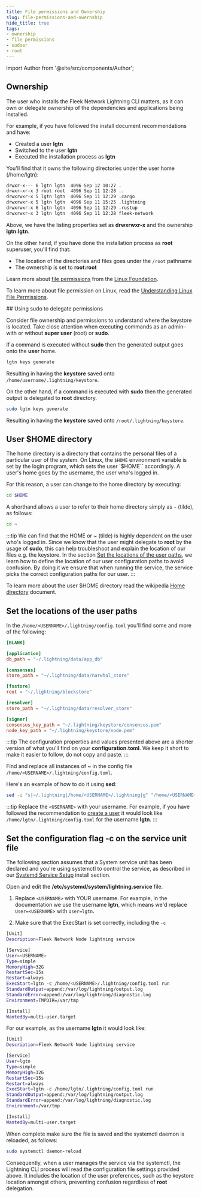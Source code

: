 ```yaml
---
title: File permissions and Ownership
slug: file-permissions-and-owernship
hide_title: true
tags:
- ownership
- file permissions
- sudoer
- root
---
```


<!--
  The following import is intentional (see partial <CheckoutCommitWarning />)
-->
import Author from '@site/src/components/Author';

## Ownership

The user who installs the Fleek Network Lightning CLI matters, as it can own or delegate ownership of the dependencies and applications being installed.

For example, if you have followed the install document recommendations and have:
- Created a user **lgtn**
- Switched to the user **lgtn**
- Executed the installation process as **lgtn** 

You'll find that it owns the following directories under the user home (/home/lgtn):

```sh
drwxr-x--- 6 lgtn lgtn  4096 Sep 12 10:27 .
drwxr-xr-x 3 root root  4096 Sep 11 12:28 ..
drwxrwxr-x 5 lgtn lgtn  4096 Sep 11 12:29 .cargo
drwxrwxr-x 5 lgtn lgtn  4096 Sep 11 15:25 .lightning
drwxrwxr-x 6 lgtn lgtn  4096 Sep 11 12:29 .rustup
drwxrwxr-x 3 lgtn lgtn  4096 Sep 11 12:28 fleek-network
```

Above, we have the listing properties set as **drwxrwxr-x** and the ownership  **lgtn:lgtn**.

On the other hand, if you have done the installation process as **root** superuser, you'll find that:
- The location of the directories and files goes under the `/root` pathname
- The ownership is set to **root:root**

Learn more about [file permissions](https://www.linuxfoundation.org/blog/blog/classic-sysadmin-understanding-linux-file-permissions) from the [Linux Foundation](https://www.linuxfoundation.org/).

To learn more about file permission on Linux, read the [Understanding Linux File Permissions](https://www.linuxfoundation.org/blog/blog/classic-sysadmin-understanding-linux-file-permissions).

## Using sudo to delegate permissions

Consider file ownership and permissions to understand where the keystore is located. Take close attention when executing commands as an admin–with or without **super user** (root) or **sudo**.

If a command is executed without **sudo** then the generated output goes onto the **user** home.

```sh
lgtn keys generate
```

Resulting in having the **keystore** saved onto `/home/username/.lightning/keystore`.

On the other hand, if a command is executed with **sudo** then the generated output is delegated to **root** directory.

```sh
sudo lgtn keys generate
```

Resulting in having the **keystore** saved onto `/root/.lightning/keystore`.

## User $HOME directory

The home directory is a directory that contains the personal files of a particular user of the system. On Linux, the `$HOME` environment variable is set by the login program, which sets the user `$HOME`` accordingly. A user's home goes by the username, the user who's logged in.

For this reason, a user can change to the home directory by executing:

```sh
cd $HOME
```

A shorthand allows a user to refer to their home directory simply as `~` (tilde), as follows:

```sh
cd ~
```

:::tip
We can find that the HOME or ~ (tilde) is highly dependent on the user who's logged in. Since we know that the user might delegate to **root** by the usage of **sudo**, this can help troubleshoot and explain the location of our files e.g. the keystore. In the section [Set the locations of the user paths](#set-the-locations-of-the-user-paths), we learn how to define the location of our user configuration paths to avoid confusion. By doing it we ensure that when running the service, the service picks the correct configuration paths for our user.
:::

To learn more about the user $HOME directory read the wikipedia [Home directory](https://en.wikipedia.org/wiki/Home_directory) document.

## Set the locations of the user paths

In the `/home/<USERNAME>/.lightning/config.toml` you'll find some and more of the following:

```toml
[BLANK]

[application]
db_path = "~/.lightning/data/app_db"

[consensus]
store_path = "~/.lightning/data/narwhal_store"

[fsstore]
root = "~/.lightning/blockstore"

[resolver]
store_path = "~/.lightning/data/resolver_store"

[signer]
consensus_key_path = "~/.lightning/keystore/consensus.pem"
node_key_path = "~/.lightning/keystore/node.pem"
```

:::tip
The configuration properties and values presented above are a shorter version of what you'll find on your **configuration.toml**. We keep it short to make it easier to follow, do not copy and paste.
:::

Find and replace all instances of ~ in the config file `/home/<USERNAME>/.lightning/config.toml`. 

Here's an example of how to do it using **sed**:

```sh
sed -i "s|~/.lightning|/home/<USERNAME>/.lightning|g" "/home/<USERNAME>/.lightning/config.toml"
```

:::tip
Replace the `<USERNAME>` with your username. For example, if you have followed the recommendation to [create a user](/docs/node/install#create-a-user) it would look like `/home/lgtn/.lightning/config.toml` for the username **lgtn**.
:::

## Set the configuration flag -c on the service unit file

The following section assumes that a System service unit has been declared and you're using systemctl to control the service, as described in our [Systemd Service Setup](/docs/node/install#systemd-service-setup) install section.

Open and edit the **/etc/systemd/system/lightning.service** file.

1) Replace `<USERNAME>` with YOUR username. For example, in the documentation we use the username **lgtn**, which means we'd replace `User=<USERNAME>` with `User=lgtn`.

2) Make sure that the ExecStart is set correctly, including the `-c`

```sh
[Unit]
Description=Fleek Network Node lightning service

[Service]
User=<USERNAME>
Type=simple
MemoryHigh=32G
RestartSec=15s
Restart=always
ExecStart=lgtn -c /home/<USERNAME>/.lightning/config.toml run
StandardOutput=append:/var/log/lightning/output.log
StandardError=append:/var/log/lightning/diagnostic.log
Environment=TMPDIR=/var/tmp

[Install]
WantedBy=multi-user.target
```

For our example, as the username **lgtn** it would look like:

```sh
[Unit]
Description=Fleek Network Node lightning service

[Service]
User=lgtn
Type=simple
MemoryHigh=32G
RestartSec=15s
Restart=always
ExecStart=lgtn -c /home/lgtn/.lightning/config.toml run
StandardOutput=append:/var/log/lightning/output.log
StandardError=append:/var/log/lightning/diagnostic.log
Environment=/var/tmp

[Install]
WantedBy=multi-user.target
```

When complete make sure the file is saved and the systemctl daemon is reloaded, as follows:

```sh
sudo systemctl daemon-reload
```

Consequently, when a user manages the service via the systemctl, the Lightning CLI process will read the configuration file settings provided above. It includes the location of the user preferences, such as the keystore location amongst others, preventing confusion regardless of **root** delegation.

<Author
    name="Helder Oliveira"
    image="https://github.com/heldrida.png"
    title="Software Developer + DX"
    url="https://github.com/heldrida"
/>
